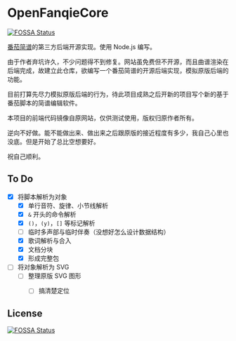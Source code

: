 # OpenFanqieCore
[![FOSSA Status](https://app.fossa.com/api/projects/git%2Bgithub.com%2FLinho1219%2FOpenFanqieCore.svg?type=shield)](https://app.fossa.com/projects/git%2Bgithub.com%2FLinho1219%2FOpenFanqieCore?ref=badge_shield)


[番茄简谱](http://jianpu99.net/)的第三方后端开源实现。使用 Node.js 编写。

由于作者弃坑许久，不少问题得不到修复。网站虽免费但不开源，而且曲谱渲染在后端完成，故建立此仓库，欲编写一个番茄简谱的开源后端实现，模拟原版后端的功能。

目前打算先尽力模拟原版后端的行为，待此项目成熟之后开新的项目写个新的基于番茄脚本的简谱编辑软件。

本项目的前端代码镜像自原网站，仅供测试使用，版权归原作者所有。

逆向不好做。能不能做出来、做出来之后跟原版的接近程度有多少，我自己心里也没底。但是开始了总比空想要好。

祝自己顺利。

## To Do
- [x] 将脚本解析为对象
	- [x] 单行音符、旋律、小节线解析
	- [x] `&` 开头的命令解析
	- [x] `()`，`(y)`，`[]` 等标记解析
	- [ ] 临时多声部与临时伴奏（没想好怎么设计数据结构）
	- [x] 歌词解析与合入
	- [x] 文档分块
	- [x] 形成完整包
- [ ] 将对象解析为 SVG
  - [ ] 整理原版 SVG 图形
	- [ ] 搞清楚定位


## License
[![FOSSA Status](https://app.fossa.com/api/projects/git%2Bgithub.com%2FLinho1219%2FOpenFanqieCore.svg?type=large)](https://app.fossa.com/projects/git%2Bgithub.com%2FLinho1219%2FOpenFanqieCore?ref=badge_large)
